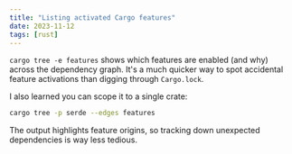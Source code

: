 ```yaml
---
title: "Listing activated Cargo features"
date: 2023-11-12
tags: [rust]
---
```


`cargo tree -e features` shows which features are enabled (and why) across the dependency graph. It's a much quicker way to spot accidental feature activations than digging through `Cargo.lock`.

I also learned you can scope it to a single crate:

```sh
cargo tree -p serde --edges features
```

The output highlights feature origins, so tracking down unexpected dependencies is way less tedious.
